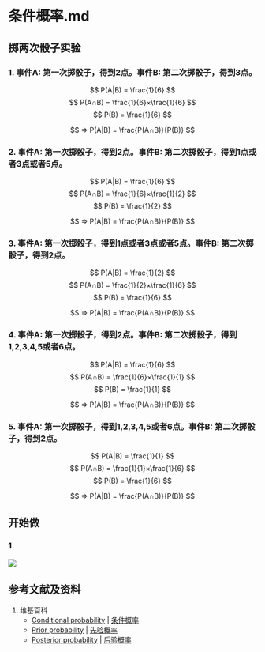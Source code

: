 # 条件概率.md

## 掷两次骰子实验

### 1. 事件A: 第一次掷骰子，得到2点。事件B: 第二次掷骰子，得到3点。

$$ P(A|B) = \frac{1}{6} $$
$$ P(A∩B) = \frac{1}{6}×\frac{1}{6} $$
$$ P(B)   = \frac{1}{6} $$

$$ ⇒ P(A|B) = \frac{P(A∩B)}{P(B)} $$

### 2. 事件A: 第一次掷骰子，得到2点。事件B: 第二次掷骰子，得到1点或者3点或者5点。

$$ P(A|B) = \frac{1}{6} $$
$$ P(A∩B) = \frac{1}{6}×\frac{1}{2} $$
$$ P(B)   = \frac{1}{2} $$

$$ ⇒ P(A|B) = \frac{P(A∩B)}{P(B)} $$

### 3. 事件A: 第一次掷骰子，得到1点或者3点或者5点。事件B: 第二次掷骰子，得到2点。

$$ P(A|B) = \frac{1}{2} $$
$$ P(A∩B) = \frac{1}{2}×\frac{1}{6} $$
$$ P(B)   = \frac{1}{6} $$

$$ ⇒ P(A|B) = \frac{P(A∩B)}{P(B)} $$

### 4. 事件A: 第一次掷骰子，得到2点。事件B: 第二次掷骰子，得到1,2,3,4,5或者6点。

$$ P(A|B) = \frac{1}{6} $$
$$ P(A∩B) = \frac{1}{6}×\frac{1}{1} $$
$$ P(B)   = \frac{1}{1} $$

$$ ⇒ P(A|B) = \frac{P(A∩B)}{P(B)} $$

### 5. 事件A: 第一次掷骰子，得到1,2,3,4,5或者6点。事件B: 第二次掷骰子，得到2点。

$$ P(A|B) = \frac{1}{1} $$
$$ P(A∩B) = \frac{1}{1}×\frac{1}{6} $$
$$ P(B)   = \frac{1}{6} $$

$$ ⇒ P(A|B) = \frac{P(A∩B)}{P(B)} $$

## 开始做

### 1.

![](/images/概率/条件概率/条件概率/1a1.jpg)

## 参考文献及资料

1. 维基百科
	- [Conditional probability](https://en.wikipedia.org/wiki/Conditional_probability) | [条件概率](https://zh.wikipedia.org/wiki/条件概率) 
	- [Prior probability](https://en.wikipedia.org/wiki/Prior_probability) | [先验概率](https://zh.wikipedia.org/wiki/先验概率) 
	- [Posterior probability](https://en.wikipedia.org/wiki/Posterior_probability) | [后验概率](https://zh.wikipedia.org/wiki/后验概率) 